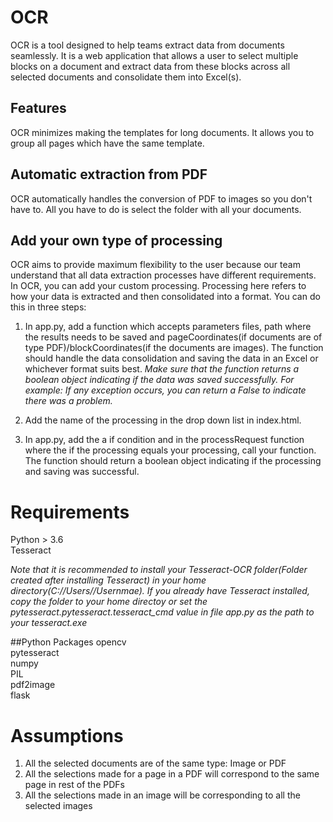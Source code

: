 
# OCR
OCR is a tool designed to help teams extract data from documents seamlessly. It is a web application that allows a user to select multiple blocks on a document and extract data from these blocks across all selected documents and consolidate them into Excel(s). 

## Features

OCR minimizes making the templates for long documents. It allows you to group all pages which have the same template.

## Automatic extraction from PDF

OCR automatically handles the conversion of PDF to images so you don't have to. All you have to do is select the folder with all your documents.

## Add your own type of processing

OCR aims to provide maximum flexibility to the user because our team understand that all data extraction processes have different requirements. In OCR, you can add your custom processing. Processing here refers to how your data is extracted and then consolidated into a format. You can do this in three steps:

1. In app.py, add a function which accepts parameters files, path where the results needs to be saved and pageCoordinates(if documents are of type PDF)/blockCoordinates(if the documents are images). The function should handle the data consolidation and saving the data in an Excel or whichever format suits best. _Make sure that the function returns a boolean object indicating if the data was saved successfully. For example: If any exception occurs, you can return a False to indicate there was a problem._

 2. Add the name of the processing in the drop down list in index.html.

 3. In app.py, add the a if condition and  in the processRequest function where the if the processing equals your processing, call your function. The function should return a boolean object indicating if the processing and saving was successful.

# Requirements
Python > 3.6<br>
Tesseract

*Note that it is recommended to install your Tesseract-OCR folder(Folder created after installing Tesseract) in your home directory(C://Users//Usernmae). If you already have Tesseract installed, copy the folder to your home directoy or set the pytesseract.pytesseract.tesseract_cmd value in file app.py as the path to your tesseract.exe*

##Python Packages
opencv<br/>
pytesseract<br/>
numpy<br/>
PIL<br/>
pdf2image<br/>
flask<br/>

# Assumptions
1. All the selected documents are of the same type: Image or PDF
2. All the selections made for a page in a PDF will correspond to the same page in rest of the PDFs
3. All the selections made in an image will be corresponding to all the selected images




